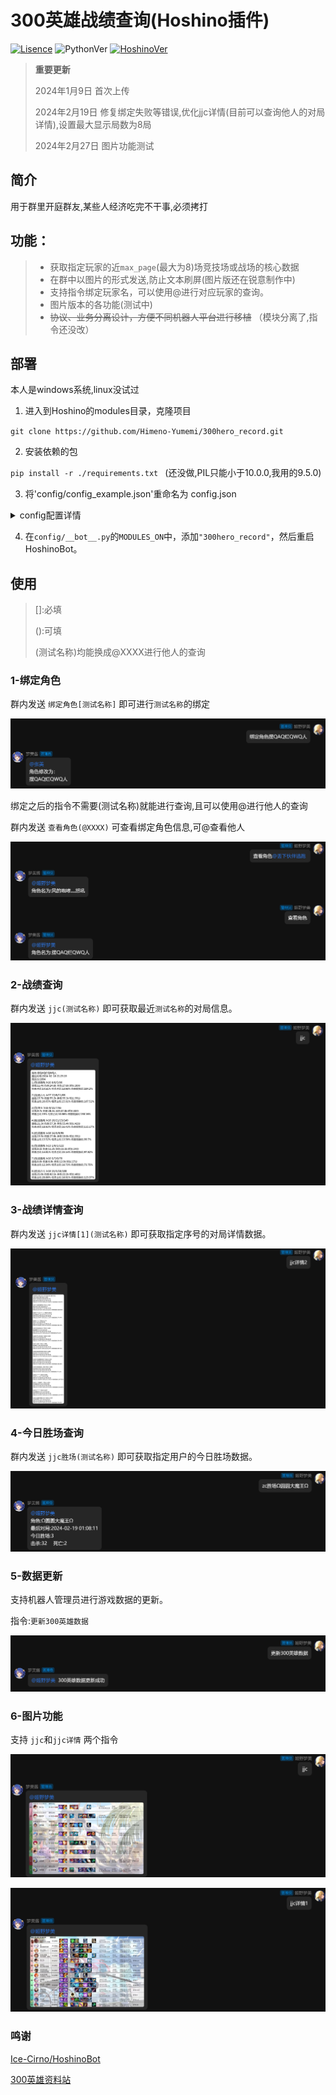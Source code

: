 # 300英雄战绩查询(Hoshino插件)

[![Lisence](https://img.shields.io/github/license/Himeno-Yumemi/300hero_record)]((LICENSE))
![PythonVer](https://img.shields.io/badge/python-3.8+-blue)
[![HoshinoVer](https://img.shields.io/badge/Hoshino-v2.0.0%2B-green)](https://github.com/Ice-Cirno/HoshinoBot)

> __重要更新__
> 
> 2024年1月9日 首次上传
>
> 2024年2月19日 修复绑定失败等错误,优化jjc详情(目前可以查询他人的对局详情),设置最大显示局数为8局
> 
> 2024年2月27日 图片功能测试
## 简介

用于群里开庭群友,某些人经济吃完不干事,必须拷打

## 功能：

> - 获取指定玩家的近`max_page`(最大为8)场竞技场或战场的核心数据
> - 在群中以图片的形式发送,防止文本刷屏(图片版还在锐意制作中)
> - 支持指令绑定玩家名，可以使用@进行对应玩家的查询。
> - 图片版本的各功能(测试中)
> - ~~协议、业务分离设计，方便不同机器人平台进行移植~~ （模块分离了,指令还没改）


## 部署

本人是windows系统,linux没试过

1. 进入到Hoshino的modules目录，克隆项目

`git clone https://github.com/Himeno-Yumemi/300hero_record.git`

2. 安装依赖的包

`pip install -r ./requirements.txt ` (还没做,PIL只能小于10.0.0,我用的9.5.0)


3. 将'config/config_example.json'重命名为 config.json

<details>

<summary>config配置详情</summary>

<code>

    "json_url":{
            "equip_jjc":"https://300data.com/data/api/item_jjc_list", # jjc装备更新api
            "equip_zc":"https://300data.com/data/api/item_zc_list", # zc装备更新api
            "hero": "https://300data.com/data/api/banner_hero_ex_list"  # 英雄数据更新api
        },
    "COOKIES":{
        "PHPSESSID": "",    # 数据更新api的cookies(必须填)
        "RECORD_COOKIES":"" # 官方战报查询网的cookies(必须填)
    },
    "record_url":{
        "rolename":"https://300report.jumpw.com/api/battle/searchNormal?type=h5",   # 玩家数据api
        "match_list":"https://300report.jumpw.com/api/battle/searchMatchs?type=h5", # 玩家对局列表api
        "match_info":"https://300report.jumpw.com/api/battle/searchMatchinfo?type=h5"   # 玩家对局详情api
    },
    "max_page": 8,   # 图片最大查询局数
    "image":{
        "enable": true,   # 是否启用图片功能
        "font_name":"SourceHanSansSC-Regular.otf"  # 字体名称
    }

</code>

> PHPSESSID: 访问https://300data.com/ 在cookies里复制值过来

> RECORD_COOKIES: 访问https://300report.jumpw.com/#/ 在F12控制台输入`console.log(document.cookie);`复制返回结果

</details>

4. 在`config/__bot__.py`的`MODULES_ON`中，添加`"300hero_record"`，然后重启HoshinoBot。

## 使用

> []:必填
>
> ():可填
>
> (测试名称)均能换成@XXXX进行他人的查询

### 1-绑定角色

群内发送  `绑定角色[测试名称]` 即可进行`测试名称`的绑定

![image](https://github.com/Himeno-Yumemi/300hero_record/blob/main/readme_image/1.png)

绑定之后的指令不需要(测试名称)就能进行查询,且可以使用@进行他人的查询

群内发送 `查看角色(@XXXX)` 可查看绑定角色信息,可@查看他人

![image](https://github.com/Himeno-Yumemi/300hero_record/blob/main/readme_image/2.png)

### 2-战绩查询

群内发送  `jjc(测试名称)` 即可获取最近`测试名称`的对局信息。

![image](https://github.com/Himeno-Yumemi/300hero_record/blob/main/readme_image/3.png)

### 3-战绩详情查询

群内发送 `jjc详情[1](测试名称)` 即可获取指定序号的对局详情数据。

![image](https://github.com/Himeno-Yumemi/300hero_record/blob/main/readme_image/4.png)

### 4-今日胜场查询

群内发送 `jjc胜场(测试名称)` 即可获取指定用户的今日胜场数据。

![image](https://github.com/Himeno-Yumemi/300hero_record/blob/main/readme_image/5.png)

### 5-数据更新

支持机器人管理员进行游戏数据的更新。

指令:`更新300英雄数据`

![image](https://github.com/Himeno-Yumemi/300hero_record/blob/main/readme_image/6.png)

### 6-图片功能

支持 `jjc`和`jjc详情` 两个指令

![image](https://github.com/Himeno-Yumemi/300hero_record/blob/main/readme_image/7.png)

![image](https://github.com/Himeno-Yumemi/300hero_record/blob/main/readme_image/8.png)

### 鸣谢

[Ice-Cirno/HoshinoBot](https://github.com/Ice-Cirno/HoshinoBot)

[300英雄资料站](https://x.300data.com)
